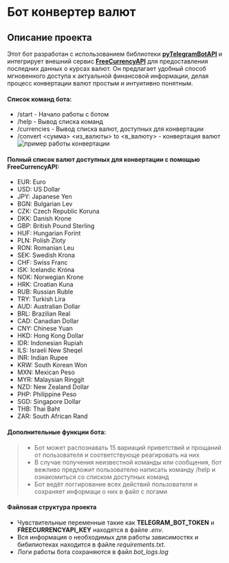 # Бот конвертер валют


## Описание проекта

Этот бот разработан с использованием библиотеки **[pyTelegramBotAPI](https://pytba.readthedocs.io/en/latest/)** и интегрирует внешний сервис **[FreeCurrencyAPI](https://freecurrencyapi.com/)** для предоставления последних данных о курсах валют. Он предлагает удобный способ мгновенного доступа к актуальной финансовой информации, делая процесс конвертации валют простым и интуитивно понятным. 

#### Список команд бота:
- /start - Начало работы с ботом
- /help - Вывод списка команд
- /currencies - Вывод списка валют, доступных для конвертации
- /convert <сумма> <из_валюты> to <в_валюту> - конвертация валют ![пример работы конвертации](https://i.imgur.com/Xt21cKd.png)

#### Полный список валют доступных для конвертации с помощью FreeCurrencyAPI:
- EUR: Euro
- USD: US Dollar
- JPY: Japanese Yen
- BGN: Bulgarian Lev
- CZK: Czech Republic Koruna
- DKK: Danish Krone
- GBP: British Pound Sterling
- HUF: Hungarian Forint
- PLN: Polish Zloty
- RON: Romanian Leu
- SEK: Swedish Krona
- CHF: Swiss Franc
- ISK: Icelandic Króna
- NOK: Norwegian Krone
- HRK: Croatian Kuna
- RUB: Russian Ruble
- TRY: Turkish Lira
- AUD: Australian Dollar
- BRL: Brazilian Real
- CAD: Canadian Dollar
- CNY: Chinese Yuan
- HKD: Hong Kong Dollar
- IDR: Indonesian Rupiah
- ILS: Israeli New Sheqel
- INR: Indian Rupee
- KRW: South Korean Won
- MXN: Mexican Peso
- MYR: Malaysian Ringgit
- NZD: New Zealand Dollar
- PHP: Philippine Peso
- SGD: Singapore Dollar
- THB: Thai Baht
- ZAR: South African Rand

#### Дополнительные функции бота:
>
> - Бот может распознавать 15 вариаций приветствий и прощаний от пользователя и соответствующе реагировать на них
> - В случае получения неизвестной команды или сообщения, бот вежливо предложит пользователю написать команду /help и ознакомиться со списком доступных команд
> - Бот ведёт логгирование всех действий пользователя и сохраняет информаци о них в файл с логами

#### Файловая структура проекта

- Чувствительные переменные такие как **TELEGRAM_BOT_TOKEN** и **FREECURRENCYAPI_KEY** находятся в файле *.env*. 
- Вся информация о необходимых для работы зависимостях и бибилиотеках находится в файле *requirements.txt*.
- Логи работы бота сохраняются в файл *bot_logs.log*
